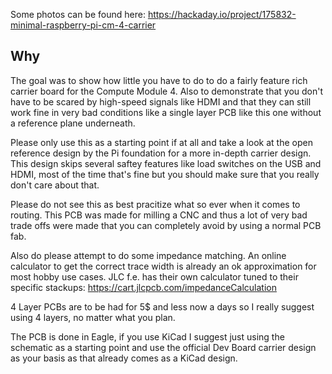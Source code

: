 Some photos can be found here: https://hackaday.io/project/175832-minimal-raspberry-pi-cm-4-carrier

Why
------
The goal was to show how little you have to do to do a fairly feature rich carrier board for the Compute Module 4. Also to demonstrate that you don't have to be scared by high-speed signals like HDMI and that they can still work fine in very bad conditions like a single layer PCB like this one without a reference plane underneath.

Please only use this as a starting point if at all and take a look at the open reference design by the Pi foundation for a more in-depth carrier design. This design skips several saftey features like load switches on the USB and HDMI, most of the time that's fine but you should make sure that you really don't care about that.

Please do not see this as best pracitize what so ever when it comes to routing. This PCB was made for milling a CNC and thus a lot of very bad trade offs were made that you can completely avoid by using a normal PCB fab.

Also do please attempt to do some impedance matching. An online calculator to get the correct trace width is already an ok approximation for most hobby use cases. JLC f.e. has their own calculator tuned to their specific stackups: https://cart.jlcpcb.com/impedanceCalculation

4 Layer PCBs are to be had for 5$ and less now a days so I really suggest using 4 layers, no matter what you plan.

The PCB is done in Eagle, if you use KiCad I suggest just using the schematic as a starting point and use the official Dev Board carrier design as your basis as that already comes as a KiCad design.
